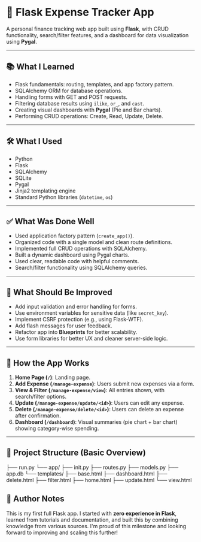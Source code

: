 # 💸 Flask Expense Tracker App

A personal finance tracking web app built using **Flask**, with CRUD functionality, search/filter features, and a dashboard for data visualization using **Pygal**.

---

## 📚 What I Learned

- Flask fundamentals: routing, templates, and app factory pattern.
- SQLAlchemy ORM for database operations.
- Handling forms with GET and POST requests.
- Filtering database results using `ilike`, `or_`, and `cast`.
- Creating visual dashboards with **Pygal** (Pie and Bar charts).
- Performing CRUD operations: Create, Read, Update, Delete.

---

## 🛠 What I Used

- Python
- Flask
- SQLAlchemy
- SQLite
- Pygal
- Jinja2 templating engine
- Standard Python libraries (`datetime`, `os`)

---

## ✅ What Was Done Well

- Used application factory pattern (`create_app()`).
- Organized code with a single model and clean route definitions.
- Implemented full CRUD operations with SQLAlchemy.
- Built a dynamic dashboard using Pygal charts.
- Used clear, readable code with helpful comments.
- Search/filter functionality using SQLAlchemy queries.

---

## 🧪 What Should Be Improved

- Add input validation and error handling for forms.
- Use environment variables for sensitive data (like `secret_key`).
- Implement CSRF protection (e.g., using Flask-WTF).
- Add flash messages for user feedback.
- Refactor app into **Blueprints** for better scalability.
- Use form libraries for better UX and cleaner server-side logic.

---

## 🚀 How the App Works

1. **Home Page (`/`)**: Landing page.
2. **Add Expense (`/manage-expense`)**: Users submit new expenses via a form.
3. **View & Filter (`/manage-expense/view`)**: All entries shown, with search/filter options.
4. **Update (`/manage-expense/update/<id>`)**: Users can edit any expense.
5. **Delete (`/manage-expense/delete/<id>`)**: Users can delete an expense after confirmation.
6. **Dashboard (`/dashboard`)**: Visual summaries (pie chart + bar chart) showing category-wise spending.

---

## 📁 Project Structure (Basic Overview)

├── run.py
└── app/
├── init.py
├── routes.py
├── models.py
├── app.db
└── templates/
    ├── base.html
    ├── dashboard.html
    ├── delete.html
    ├── filter.html
    ├── home.html
    ├── update.html
    └── view.html


## 🧠 Author Notes

This is my first full Flask app. I started with **zero experience in Flask**, learned from tutorials and documentation, and built this by combining knowledge from various sources. I'm proud of this milestone and looking forward to improving and scaling this further!

